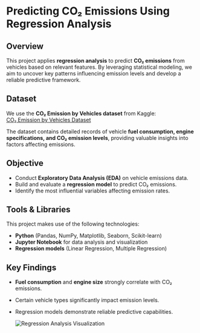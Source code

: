 # **Predicting CO₂ Emissions Using Regression Analysis**  

## **Overview**  
This project applies **regression analysis** to predict **CO₂ emissions** from vehicles based on relevant features. By leveraging statistical modeling, we aim to uncover key patterns influencing emission levels and develop a reliable predictive framework.  

## **Dataset**  
We use the **CO₂ Emission by Vehicles dataset** from Kaggle:  
[CO₂ Emission by Vehicles Dataset](https://www.kaggle.com/datasets/debajyotipodder/co2-emission-by-vehicles/data)  

The dataset contains detailed records of vehicle **fuel consumption, engine specifications, and CO₂ emission levels**, providing valuable insights into factors affecting emissions.  

## **Objective**  
- Conduct **Exploratory Data Analysis (EDA)** on vehicle emissions data.  
- Build and evaluate a **regression model** to predict CO₂ emissions.  
- Identify the most influential variables affecting emission rates.  

## **Tools & Libraries**  
This project makes use of the following technologies:  
- **Python** (Pandas, NumPy, Matplotlib, Seaborn, Scikit-learn)  
- **Jupyter Notebook** for data analysis and visualization  
- **Regression models** (Linear Regression, Multiple Regression)  

## **Key Findings**  
- **Fuel consumption** and **engine size** strongly correlate with CO₂ emissions.  
- Certain vehicle types significantly impact emission levels.  
- Regression models demonstrate reliable predictive capabilities.

  ![Regression Analysis Visualization](https://github.com/aadilchavhan/vehicle-emissions-regression/blob/main/CO%E2%82%82%20Emissions.png)
